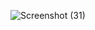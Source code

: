 ![Screenshot (31)](https://user-images.githubusercontent.com/115928747/227215840-7f12d37a-57b5-4e40-81dd-378ace21a52b.png)
